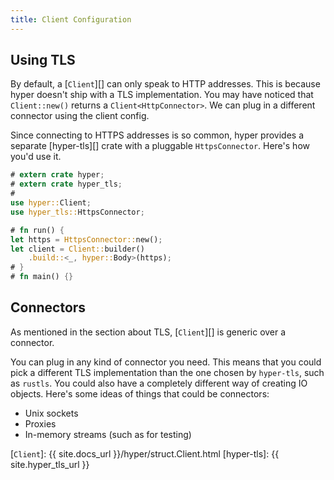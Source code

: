 ```yaml
---
title: Client Configuration
---
```


## Using TLS

By default, a [`Client`][] can only speak to HTTP addresses. This is because hyper doesn't
ship with a TLS implementation. You may have noticed that `Client::new()` returns a 
`Client<HttpConnector>`. We can plug in a different connector using the client config.

Since connecting to HTTPS addresses is so common, hyper provides a separate [hyper-tls][]
crate with a pluggable `HttpsConnector`. Here's how you'd use it.

```rust
# extern crate hyper;
# extern crate hyper_tls;
#
use hyper::Client;
use hyper_tls::HttpsConnector;

# fn run() {
let https = HttpsConnector::new();
let client = Client::builder()
    .build::<_, hyper::Body>(https);
# }
# fn main() {}
```

## Connectors

As mentioned in the section about TLS, [`Client`][] is generic over a connector.

You can plug in any kind of connector you need. This means that you could pick a
different TLS implementation than the one chosen by `hyper-tls`, such as `rustls`.
You could also have a completely different way of creating IO objects. Here's some
ideas of things that could be connectors:

- Unix sockets
- Proxies
- In-memory streams (such as for testing)

[`Client`]: {{ site.docs_url }}/hyper/struct.Client.html
[hyper-tls]: {{ site.hyper_tls_url }}
